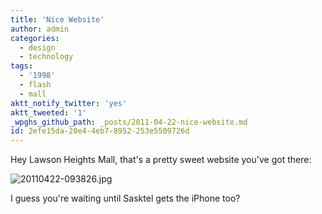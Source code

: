 ```yaml
---
title: 'Nice Website'
author: admin
categories:
  - design
  - technology
tags:
  - '1998'
  - flash
  - mall
aktt_notify_twitter: 'yes'
aktt_tweeted: '1'
_wpghs_github_path: _posts/2011-04-22-nice-website.md
id: 2efe15da-20e4-4eb7-8952-253e5509726d
---
```

<p>Hey Lawson Heights Mall, that's a pretty sweet website you've got there:</p>
<p><img src="https://chrisenns.com/wp-content/uploads/2011/04/20110422-093826.jpg" alt="20110422-093826.jpg" class="aligncenter size-full" /></p>
<p>I guess you're waiting until Sasktel gets the iPhone too?</p>
